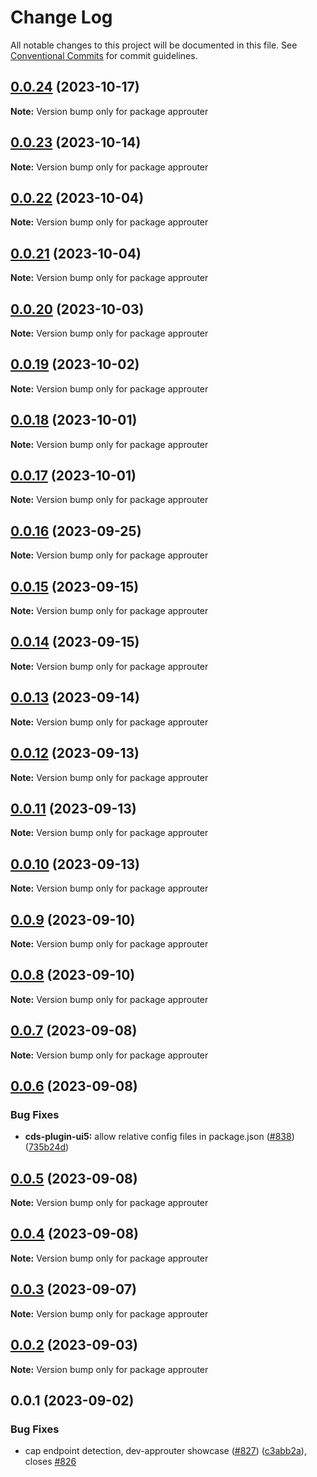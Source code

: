 # Change Log

All notable changes to this project will be documented in this file.
See [Conventional Commits](https://conventionalcommits.org) for commit guidelines.

## [0.0.24](https://github.com/ui5-community/ui5-ecosystem-showcase/compare/approuter@0.0.23...approuter@0.0.24) (2023-10-17)

**Note:** Version bump only for package approuter





## [0.0.23](https://github.com/ui5-community/ui5-ecosystem-showcase/compare/approuter@0.0.22...approuter@0.0.23) (2023-10-14)

**Note:** Version bump only for package approuter





## [0.0.22](https://github.com/ui5-community/ui5-ecosystem-showcase/compare/approuter@0.0.21...approuter@0.0.22) (2023-10-04)

**Note:** Version bump only for package approuter





## [0.0.21](https://github.com/ui5-community/ui5-ecosystem-showcase/compare/approuter@0.0.20...approuter@0.0.21) (2023-10-04)

**Note:** Version bump only for package approuter





## [0.0.20](https://github.com/ui5-community/ui5-ecosystem-showcase/compare/approuter@0.0.19...approuter@0.0.20) (2023-10-03)

**Note:** Version bump only for package approuter





## [0.0.19](https://github.com/ui5-community/ui5-ecosystem-showcase/compare/approuter@0.0.18...approuter@0.0.19) (2023-10-02)

**Note:** Version bump only for package approuter





## [0.0.18](https://github.com/ui5-community/ui5-ecosystem-showcase/compare/approuter@0.0.17...approuter@0.0.18) (2023-10-01)

**Note:** Version bump only for package approuter





## [0.0.17](https://github.com/ui5-community/ui5-ecosystem-showcase/compare/approuter@0.0.16...approuter@0.0.17) (2023-10-01)

**Note:** Version bump only for package approuter





## [0.0.16](https://github.com/ui5-community/ui5-ecosystem-showcase/compare/approuter@0.0.15...approuter@0.0.16) (2023-09-25)

**Note:** Version bump only for package approuter





## [0.0.15](https://github.com/ui5-community/ui5-ecosystem-showcase/compare/approuter@0.0.14...approuter@0.0.15) (2023-09-15)

**Note:** Version bump only for package approuter





## [0.0.14](https://github.com/ui5-community/ui5-ecosystem-showcase/compare/approuter@0.0.13...approuter@0.0.14) (2023-09-15)

**Note:** Version bump only for package approuter





## [0.0.13](https://github.com/ui5-community/ui5-ecosystem-showcase/compare/approuter@0.0.12...approuter@0.0.13) (2023-09-14)

**Note:** Version bump only for package approuter





## [0.0.12](https://github.com/ui5-community/ui5-ecosystem-showcase/compare/approuter@0.0.11...approuter@0.0.12) (2023-09-13)

**Note:** Version bump only for package approuter





## [0.0.11](https://github.com/ui5-community/ui5-ecosystem-showcase/compare/approuter@0.0.10...approuter@0.0.11) (2023-09-13)

**Note:** Version bump only for package approuter





## [0.0.10](https://github.com/ui5-community/ui5-ecosystem-showcase/compare/approuter@0.0.9...approuter@0.0.10) (2023-09-13)

**Note:** Version bump only for package approuter





## [0.0.9](https://github.com/ui5-community/ui5-ecosystem-showcase/compare/approuter@0.0.8...approuter@0.0.9) (2023-09-10)

**Note:** Version bump only for package approuter





## [0.0.8](https://github.com/ui5-community/ui5-ecosystem-showcase/compare/approuter@0.0.7...approuter@0.0.8) (2023-09-10)

**Note:** Version bump only for package approuter





## [0.0.7](https://github.com/ui5-community/ui5-ecosystem-showcase/compare/approuter@0.0.6...approuter@0.0.7) (2023-09-08)

**Note:** Version bump only for package approuter





## [0.0.6](https://github.com/ui5-community/ui5-ecosystem-showcase/compare/approuter@0.0.5...approuter@0.0.6) (2023-09-08)


### Bug Fixes

* **cds-plugin-ui5:** allow relative config files in package.json ([#838](https://github.com/ui5-community/ui5-ecosystem-showcase/issues/838)) ([735b24d](https://github.com/ui5-community/ui5-ecosystem-showcase/commit/735b24d34cebee5463c97c3bb5a3d58e07dace24))





## [0.0.5](https://github.com/ui5-community/ui5-ecosystem-showcase/compare/approuter@0.0.4...approuter@0.0.5) (2023-09-08)

**Note:** Version bump only for package approuter





## [0.0.4](https://github.com/ui5-community/ui5-ecosystem-showcase/compare/approuter@0.0.3...approuter@0.0.4) (2023-09-08)

**Note:** Version bump only for package approuter





## [0.0.3](https://github.com/ui5-community/ui5-ecosystem-showcase/compare/approuter@0.0.2...approuter@0.0.3) (2023-09-07)

**Note:** Version bump only for package approuter





## [0.0.2](https://github.com/ui5-community/ui5-ecosystem-showcase/compare/approuter@0.0.1...approuter@0.0.2) (2023-09-03)

**Note:** Version bump only for package approuter





## 0.0.1 (2023-09-02)


### Bug Fixes

* cap endpoint detection, dev-approuter showcase ([#827](https://github.com/ui5-community/ui5-ecosystem-showcase/issues/827)) ([c3abb2a](https://github.com/ui5-community/ui5-ecosystem-showcase/commit/c3abb2aeb23ff7a1dced632c8b2e1abad168e274)), closes [#826](https://github.com/ui5-community/ui5-ecosystem-showcase/issues/826)
